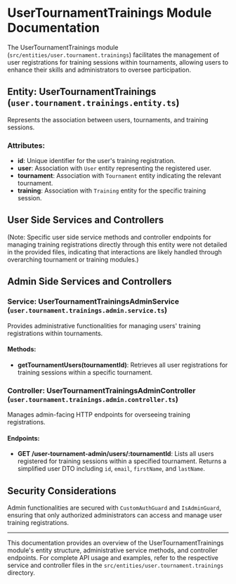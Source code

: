 # UserTournamentTrainings Module Documentation

The UserTournamentTrainings module (`src/entities/user.tournament.trainings`) facilitates the management of user registrations for training sessions within tournaments, allowing users to enhance their skills and administrators to oversee participation.

## Entity: UserTournamentTrainings (`user.tournament.trainings.entity.ts`)

Represents the association between users, tournaments, and training sessions.

### Attributes:

-   **id**: Unique identifier for the user's training registration.
-   **user**: Association with `User` entity representing the registered user.
-   **tournament**: Association with `Tournament` entity indicating the relevant tournament.
-   **training**: Association with `Training` entity for the specific training session.

## User Side Services and Controllers

(Note: Specific user side service methods and controller endpoints for managing training registrations directly through this entity were not detailed in the provided files, indicating that interactions are likely handled through overarching tournament or training modules.)

## Admin Side Services and Controllers

### Service: UserTournamentTrainingsAdminService (`user.tournament.trainings.admin.service.ts`)

Provides administrative functionalities for managing users' training registrations within tournaments.

#### Methods:

-   **getTournamentUsers(tournamentId)**: Retrieves all user registrations for training sessions within a specific tournament.

### Controller: UserTournamentTrainingsAdminController (`user.tournament.trainings.admin.controller.ts`)

Manages admin-facing HTTP endpoints for overseeing training registrations.

#### Endpoints:

-   **GET /user-tournament-admin/users/:tournamentId**: Lists all users registered for training sessions within a specified tournament. Returns a simplified user DTO including `id`, `email`, `firstName`, and `lastName`.

## Security Considerations

Admin functionalities are secured with `CustomAuthGuard` and `IsAdminGuard`, ensuring that only authorized administrators can access and manage user training registrations.

---

This documentation provides an overview of the UserTournamentTrainings module's entity structure, administrative service methods, and controller endpoints. For complete API usage and examples, refer to the respective service and controller files in the `src/entities/user.tournament.trainings` directory.

